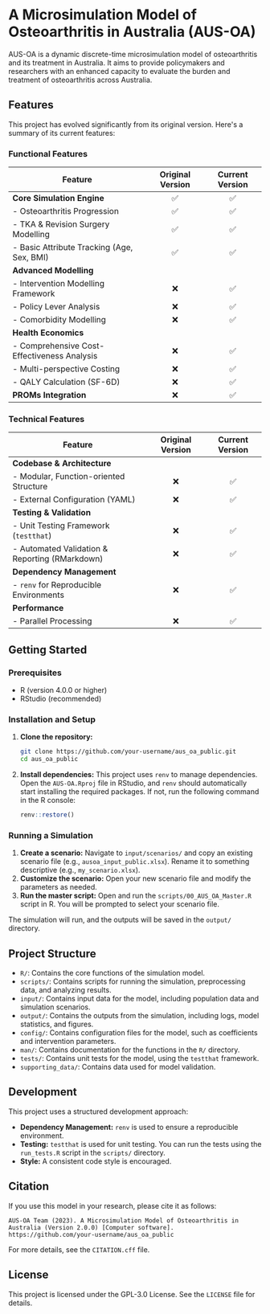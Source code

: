 # A Microsimulation Model of Osteoarthritis in Australia (AUS-OA)

AUS-OA is a dynamic discrete-time microsimulation model of osteoarthritis and its treatment in Australia. It aims to provide policymakers and researchers with an enhanced capacity to evaluate the burden and treatment of osteoarthritis across Australia.

<!-- Add CI/CD badges here when available -->
<!-- e.g. [![R-CMD-check](https://github.com/aus-oa-public/actions/workflows/R-CMD-check.yaml/badge.svg)](https://github.com/aus-oa-public/actions/workflows/R-CMD-check.yaml) -->

## Features

This project has evolved significantly from its original version. Here's a summary of its current features:

### Functional Features

| Feature                                      | Original Version | Current Version |
| -------------------------------------------- | :--------------: | :-------------: |
| **Core Simulation Engine**                   |        ✅        |       ✅        |
| - Osteoarthritis Progression                 |        ✅        |       ✅        |
| - TKA & Revision Surgery Modelling           |        ✅        |       ✅        |
| - Basic Attribute Tracking (Age, Sex, BMI)   |        ✅        |       ✅        |
| **Advanced Modelling**                       |                  |                 |
| - Intervention Modelling Framework           |        ❌        |       ✅        |
| - Policy Lever Analysis                      |        ❌        |       ✅        |
| - Comorbidity Modelling                      |        ❌        |       ✅        |
| **Health Economics**                         |                  |                 |
| - Comprehensive Cost-Effectiveness Analysis  |        ❌        |       ✅        |
| - Multi-perspective Costing                  |        ❌        |       ✅        |
| - QALY Calculation (SF-6D)                   |        ❌        |       ✅        |
| **PROMs Integration**                        |        ❌        |       ✅        |

### Technical Features

| Feature                                      | Original Version | Current Version |
| -------------------------------------------- | :--------------: | :-------------: |
| **Codebase & Architecture**                  |                  |                 |
| - Modular, Function-oriented Structure       |        ❌        |       ✅        |
| - External Configuration (YAML)              |        ❌        |       ✅        |
| **Testing & Validation**                     |                  |                 |
| - Unit Testing Framework (`testthat`)        |        ❌        |       ✅        |
| - Automated Validation & Reporting (RMarkdown)|        ❌        |       ✅        |
| **Dependency Management**                    |                  |                 |
| - `renv` for Reproducible Environments       |        ❌        |       ✅        |
| **Performance**                              |                  |                 |
| - Parallel Processing                        |        ❌        |       ✅        |

## Getting Started

### Prerequisites

-   R (version 4.0.0 or higher)
-   RStudio (recommended)

### Installation and Setup

1.  **Clone the repository:**
    ```bash
    git clone https://github.com/your-username/aus_oa_public.git
    cd aus_oa_public
    ```

2.  **Install dependencies:** This project uses `renv` to manage dependencies. Open the `AUS-OA.Rproj` file in RStudio, and `renv` should automatically start installing the required packages. If not, run the following command in the R console:
    ```r
    renv::restore()
    ```

### Running a Simulation

1.  **Create a scenario:** Navigate to `input/scenarios/` and copy an existing scenario file (e.g., `ausoa_input_public.xlsx`). Rename it to something descriptive (e.g., `my_scenario.xlsx`).
2.  **Customize the scenario:** Open your new scenario file and modify the parameters as needed.
3.  **Run the master script:** Open and run the `scripts/00_AUS_OA_Master.R` script in R. You will be prompted to select your scenario file.

The simulation will run, and the outputs will be saved in the `output/` directory.

## Project Structure

-   `R/`: Contains the core functions of the simulation model.
-   `scripts/`: Contains scripts for running the simulation, preprocessing data, and analyzing results.
-   `input/`: Contains input data for the model, including population data and simulation scenarios.
-   `output/`: Contains the outputs from the simulation, including logs, model statistics, and figures.
-   `config/`: Contains configuration files for the model, such as coefficients and intervention parameters.
-   `man/`: Contains documentation for the functions in the `R/` directory.
-   `tests/`: Contains unit tests for the model, using the `testthat` framework.
-   `supporting_data/`: Contains data used for model validation.

## Development

This project uses a structured development approach:

-   **Dependency Management:** `renv` is used to ensure a reproducible environment.
-   **Testing:** `testthat` is used for unit testing. You can run the tests using the `run_tests.R` script in the `scripts/` directory.
-   **Style:** A consistent code style is encouraged.

## Citation

If you use this model in your research, please cite it as follows:

```
AUS-OA Team (2023). A Microsimulation Model of Osteoarthritis in Australia (Version 2.0.0) [Computer software]. https://github.com/your-username/aus_oa_public
```

For more details, see the `CITATION.cff` file.

## License

This project is licensed under the GPL-3.0 License. See the `LICENSE` file for details.